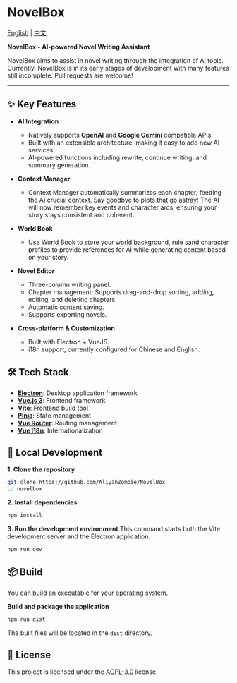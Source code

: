 # NovelBox

[English](./README.md) | [中文](./README.zh-CN.md)


**NovelBox - AI-powered Novel Writing Assistant**

NovelBox aims to assist in novel writing through the integration of AI tools. Currently, NovelBox is in its early stages of development with many features still incomplete. Pull requests are welcome!

---

## ✨ Key Features

*   **AI Integration**
    *   Natively supports **OpenAI** and **Google Gemini** compatible APIs.
    *   Built with an extensible architecture, making it easy to add new AI services.
    *   AI-powered functions including rewrite, continue writing, and summary generation.

*   **Context Manager**
    * Context Manager automatically summarizes each chapter, feeding the AI crucial context. Say goodbye to plots that go astray! The AI will now remember key events and character arcs, ensuring your story stays consistent and coherent.

*   **World Book**
    *   Use World Book to store your world background, rule sand character profiles to provide references for AI while generating content based on your story.


*   **Novel Editor**
    *   Three-column writing panel.
    *   Chapter management: Supports drag-and-drop sorting, adding, editing, and deleting chapters.
    *   Automatic content saving.
    *   Supports exporting novels.

*   **Cross-platform & Customization**
    *   Built with Electron + VueJS.
    *   i18n support, currently configured for Chinese and English.

## 🛠️ Tech Stack

*   **[Electron](https://www.electronjs.org/)**: Desktop application framework
*   **[Vue.js 3](https://vuejs.org/)**: Frontend framework
*   **[Vite](https://vitejs.dev/)**: Frontend build tool
*   **[Pinia](https://pinia.vuejs.org/)**: State management
*   **[Vue Router](https://router.vuejs.org/)**: Routing management
*   **[Vue I18n](https://vue-i18n.intlify.dev/)**: Internationalization

## 🚀 Local Development

**1. Clone the repository**
```bash
git clone https://github.com/AliyahZombie/NovelBox
cd novelbox
```

**2. Install dependencies**
```bash
npm install
```

**3. Run the development environment**
This command starts both the Vite development server and the Electron application.
```bash
npm run dev
```

## 📦 Build

You can build an executable for your operating system.

**Build and package the application**
```bash
npm run dist
```

The built files will be located in the `dist` directory.

## 📄 License

This project is licensed under the [AGPL-3.0](LICENSE) license.